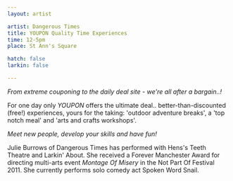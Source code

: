 ```yaml
---
layout: artist

artist: Dangerous Times
title: YOUPON Quality Time Experiences
time: 12-5pm
place: St Ann's Square

hatch: false
larkin: false

---
```


*From extreme couponing to the daily deal site - we're all after a bargain..!*   

For one day only *YOUPON* offers the ultimate deal.. better-than-discounted (free!) experiences, yours for the taking:  'outdoor adventure breaks', a 'top notch meal' and 'arts and crafts workshops'.     

*Meet new people, develop your skills and have fun!* 

Julie Burrows of Dangerous Times has performed with Hens's Teeth Theatre and Larkin' About.  She received a Forever Manchester Award for directing multi-arts event *Montage Of Misery* in the Not Part Of Festival 2011.  She currently performs solo comedy act Spoken Word Snail.